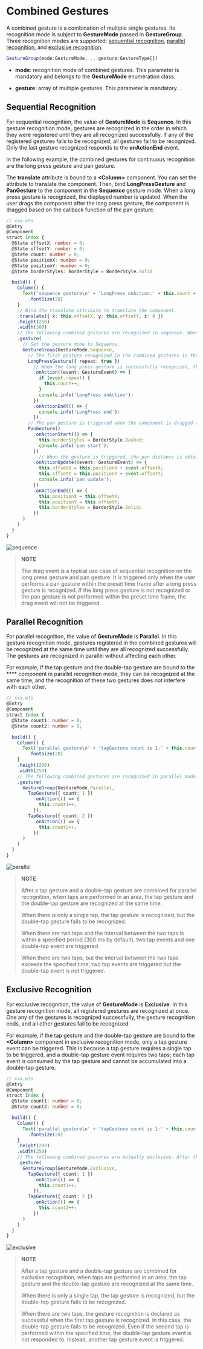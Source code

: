 # Combined Gestures


A combined gesture is a combination of multiple single gestures. Its recognition mode is subject to **GestureMode** passed in **GestureGroup**. Three recognition modes are supported: [sequential recognition](#sequential-recognition), [parallel recognition](#parallel-recognition), and [exclusive recognition](#exclusive-recognition).



```ts
GestureGroup(mode:GestureMode, ...gesture:GestureType[])
```


- **mode**: recognition mode of combined gestures. This parameter is mandatory and belongs to the **GestureMode** enumeration class.

- **gesture**: array of multiple gestures. This parameter is mandatory.  .


## Sequential Recognition

For sequential recognition, the value of **GestureMode** is **Sequence**. In this gesture recognition mode, gestures are recognized in the order in which they were registered until they are all recognized successfully. If any of the registered gestures fails to be recognized, all gestures fail to be recognized. Only the last gesture recognized responds to the **onActionEnd** event.

In the following example, the combined gestures for continuous recognition are the long press gesture and pan gesture.

The **translate** attribute is bound to a **\<Column>** component. You can set the attribute to translate the component. Then, bind **LongPressGesture** and **PanGesture** to the component in the **Sequence** gesture mode. When a long press gesture is recognized, the displayed number is updated. When the user drags the component after the long press gesture, the component is dragged based on the callback function of the pan gesture.



```ts
// xxx.ets
@Entry
@Component
struct Index {
  @State offsetX: number = 0;
  @State offsetY: number = 0;
  @State count: number = 0;
  @State positionX: number = 0;
  @State positionY: number = 0;
  @State borderStyles: BorderStyle = BorderStyle.Solid

  build() {
    Column() {
      Text('sequence gesture\n' + 'LongPress onAction:' + this.count + '\nPanGesture offset:\nX: ' + this.offsetX + '\n' + 'Y: ' + this.offsetY)
        .fontSize(28)
    }
    // Bind the translate attribute to translate the component.
    .translate({ x: this.offsetX, y: this.offsetY, z: 0 })
    .height(250)
    .width(300)
    // The following combined gestures are recognized in sequence. When the long press gesture event is not triggered correctly, the pan gesture event is not triggered.
    .gesture(
      // Set the gesture mode to Sequence.
      GestureGroup(GestureMode.Sequence,
        // The first gesture recognized in the combined gestures is the long press gesture, which can be responded to for multiple times.
        LongPressGesture({ repeat: true })
          // When the long press gesture is successfully recognized, the value of count displayed on the <Text> component is increased.
          .onAction((event: GestureEvent) => {
            if (event.repeat) {
              this.count++;
            }
            console.info('LongPress onAction');
          })
          .onActionEnd(() => {
            console.info('LongPress end');
          }),
        // The pan gesture is triggered when the component is dragged after the long press gesture is recognized.
        PanGesture()
          .onActionStart(() => {
            this.borderStyles = BorderStyle.Dashed;
            console.info('pan start');
          })
            // When the gesture is triggered, the pan distance is obtained based on the callback, and the displacement distance of the component is modified. In this way, the component is translated.
          .onActionUpdate((event: GestureEvent) => {
            this.offsetX = this.positionX + event.offsetX;
            this.offsetY = this.positionY + event.offsetY;
            console.info('pan update');
          })
          .onActionEnd(() => {
            this.positionX = this.offsetX;
            this.positionY = this.offsetY;
            this.borderStyles = BorderStyle.Solid;
          })
      )
    )
  }
}
```


![sequence](figures/sequence.gif)


>**NOTE**
>
>The drag event is a typical use case of sequential recognition on the long press gesture and pan gesture. It is triggered only when the user performs a pan gesture within the preset time frame after a long press gesture is recognized. If the long press gesture is not recognized or the pan gesture is not performed within the preset time frame, the drag event will not be triggered.


## Parallel Recognition

For parallel recognition, the value of **GestureMode** is **Parallel**. In this gesture recognition mode, gestures registered in the combined gestures will be recognized at the same time until they are all recognized successfully. The gestures are recognized in parallel without affecting each other.

For example, if the tap gesture and the double-tap gesture are bound to the \**<Column>** component in parallel recognition mode, they can be recognized at the same time, and the recognition of these two gestures does not interfere with each other. 



```ts
// xxx.ets
@Entry
@Component
struct Index {
  @State count1: number = 0;
  @State count2: number = 0;

  build() {
    Column() {
      Text('parallel gesture\n' + 'tapGesture count is 1:' + this.count1 + '\ntapGesture count is 2:' + this.count2 + '\n')
        .fontSize(28)
    }
    .height(200)
    .width(250)
    // The following combined gestures are recognized in parallel mode. After a tap gesture is recognized successfully, if another tap gesture is recognized within the specified time frame, a double-tap gesture will also be recognized.
    .gesture(
      GestureGroup(GestureMode.Parallel,
        TapGesture({ count: 1 })
          .onAction(() => {
            this.count1++;
          }),
        TapGesture({ count: 2 })
          .onAction(() => {
            this.count2++;
          })
      )
    )
  }
}
```


![parallel](figures/parallel.gif)


>**NOTE**
>
>After a tap gesture and a double-tap gesture are combined for parallel recognition, when taps are performed in an area, the tap gesture and the double-tap gesture are recognized at the same time.
>
>When there is only a single tap, the tap gesture is recognized, but the double-tap gesture fails to be recognized.
>
>When there are two taps and the interval between the two taps is within a specified period (300 ms by default), two tap events and one double-tap event are triggered.
>
>When there are two taps, but the interval between the two taps exceeds the specified time, two tap events are triggered but the double-tap event is not triggered.


## Exclusive Recognition

For exclusive recognition, the value of **GestureMode** is **Exclusive**. In this gesture recognition mode, all registered gestures are recognized at once. One any of the gestures is recognized successfully, the gesture recognition ends, and all other gestures fail to be recognized.

For example, if the tap gesture and the double-tap gesture are bound to the **\<Column>** component in exclusive recognition mode, only a tap gesture event can be triggered. This is because a tap gesture requires a single tap to be triggered, and a double-tap gesture event requires two taps; each tap event is consumed by the tap gesture and cannot be accumulated into a double-tap gesture.



```ts
// xxx.ets
@Entry
@Component
struct Index {
  @State count1: number = 0;
  @State count2: number = 0;

  build() {
    Column() {
      Text('parallel gesture\n' + 'tapGesture count is 1:' + this.count1 + '\ntapGesture count is 2:' + this.count2 + '\n')
        .fontSize(28)
    }
    .height(200)
    .width(250)
    // The following combined gestures are mutually exclusive. After the tap gesture is recognized successfully, the double-tap gesture fails to be recognized.
    .gesture(
      GestureGroup(GestureMode.Exclusive,
        TapGesture({ count: 1 })
          .onAction(() => {
            this.count1++;
          }),
        TapGesture({ count: 2 })
          .onAction(() => {
            this.count2++;
          })
      )
    )
  }
}
```


![exclusive](figures/exclusive.gif)


>**NOTE**
>
>After a tap gesture and a double-tap gesture are combined for exclusive recognition, when taps are performed in an area, the tap gesture and the double-tap gesture are recognized at the same time.
>
>When there is only a single tap, the tap gesture is recognized, but the double-tap gesture fails to be recognized.
>
>When there are two taps, the gesture recognition is declared as successful when the first tap gesture is recognized. In this case, the double-tap gesture fails to be recognized. Even if the second tap is performed within the specified time, the double-tap gesture event is not responded to. Instead, another tap gesture event is triggered.
